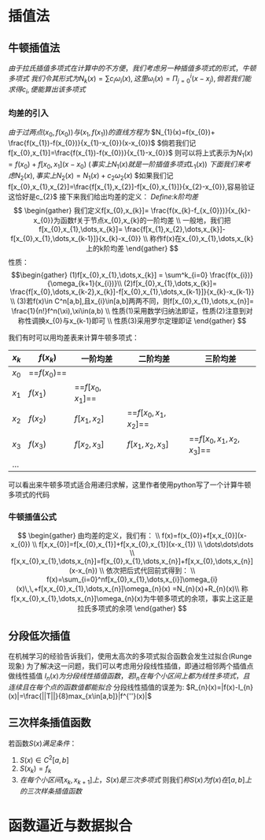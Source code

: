 # 插值法
## 牛顿插值法
$由于拉氏插值多项式在计算中的不方便，我们考虑另一种插值多项式的形式，牛顿多项式$
$我们令其形式为N_{k}(x)=\sum c_{i}\omega_{i}(x),这里\omega_{i}(x)=\Pi_{j=0}^i(x-x_{j}),倘若我们能求得c_{i},便能算出该多项式$

### 均差的引入
$由于过两点(x_{0},f(x_{0}))与(x_{1},f(x_{1}))的直线方程为$
$N_{1}(x)=f(x_{0})+ \frac{f(x_{1})-f(x_{0})}{x_{1}-x_{0}}(x-x_{0})$
$倘若我们记f[x_{0},x_{1}]=\frac{f(x_{1})-f(x_{0})}{x_{1}-x_{0}}$
则可以将上式表示为$N_{1}(x)=f(x_{0})+ f[x_{0},x_{1}](x-x_{0})$
$(事实上N_{1}(x)就是一阶插值多项式L_{1}(x))$
$下面我们来考虑N_{2}(x),事实上N_{2}(x)=N_{1}(x)+c_{2}\omega_{2}(x)$
$如果我们记f[x_{0},x_{1},x_{2}]=\frac{f[x_{1},x_{2}]-f[x_{0},x_{1}]}{x_{2}-x_{0}},容易验证这恰好是c_{2}$
接下来我们给出均差的定义：
*Define:k阶均差*
$$
\begin{gather}
我们定义f[x_{0},x_{k}]= \frac{f(x_{k}-f_{x_{0}})}{x_{k}-x_{0}}为函数f关于节点x_{0},x_{k}的一阶均差 \\
一般地，我们把f[x_{0},x_{1},\dots,x_{k}]= \frac{f[x_{1},x_{2},\dots,x_{k}]-f[x_{0},x_{1},\dots,x_{k-1}]}{x_{k}-x_{0}} \\
称作f(x)在x_{0},x_{1},\dots,x_{k}上的k阶均差
\end{gather}
$$
性质：
$$\begin{gather}
(1)f[x_{0},x_{1},\dots,x_{k}] = \sum^k_{i=0} \frac{f(x_{i})}{\omega_{k+1}(x_{i})}\\
(2)f[x_{0},x_{1},\dots,x_{k}]= \frac{f[x_{0},\dots,x_{k-2},x_{k}]-f[x_{0},x_{1},\dots,x_{k-1}]}{x_{k}-x_{k-1}}  \\
(3)若f(x)\in C^n[a,b],且x_{i}\in[a,b]两两不同，则f[x_{0},x_{1},\dots,x_{n}]= \frac{1}{n!}f^n(\xi),\xi\in(a,b) \\
性质(1)采用数学归纳法即证，性质(2)注意到对称性调换x_{0}与x_{k-1}即可 \\
性质(3)采用罗尔定理即证
\end{gather}
$$

我们有时可以用均差表来计算牛顿多项式：

| $x_{k}$ | $f(x_{k})$     | 一阶均差                 | 二阶均差                       | 三阶均差                             |
| ------- | -------------- | -------------------- | -------------------------- | -------------------------------- |
| $x_{0}$ | ==$f(x_{0})$== |                      |                            |                                  |
| $x_{1}$ | $f(x_{1})$     | ==$f[x_{0},x_{1}]$== |                            |                                  |
| $x_{2}$ | $f(x_{2})$     | $f[x_{1},x_{2}]$     | ==$f[x_{0},x_{1},x_{2}]$== |                                  |
| $x_{3}$ | $f(x_{3})$     | $f[x_{2},x_{3}]$     | $f[x_{1},x_{2},x_{3}]$     | ==$f[x_{0},x_{1},x_{2},x_{3}]$== |
| $\dots$ |                |                      |                            |                                  |
可以看出来牛顿多项式适合用递归求解，这里作者使用python写了一个计算牛顿多项式的代码
### 牛顿插值公式
$$
\begin{gather}
由均差的定义，我们有： \\
f(x)=f(x_{0})+f[x,x_{0}](x-x_{0}) \\
f[x,x_{0}]=f[x_{0},x_{1}]+f[x,x_{0},x_{1}](x-x_{1}) \\
\dots\dots\dots \\
f[x,x_{0},x_{1},\dots,x_{n}]=f[x_{0},x_{1},\dots,x_{n}]+f[x,x_{0},\dots,x_{n}](x-x_{n}) \\
依次把后式代回前式得到： \\
f(x)=\sum_{i=0}^nf[x_{0},x_{1},\dots,x_{i}]\omega_{i}(x)\,\,+f[x,x_{0},x_{1},\dots,x_{n}]\omega_{n}(x) =N_{n}(x)+R_{n}(x)\\
称f[x,x_{0},x_{1},\dots,x_{n}]\omega_{n}(x)为牛顿多项式的余项，事实上这正是拉氏多项式的余项
\end{gather}
$$


## 分段低次插值
在机械学习的经验告诉我们，使用太高次的多项式拟合函数会发生过拟合(Runge现象)
为了解决这一问题，我们可以考虑用分段线性插值，即通过相邻两个插值点做线性插值
$I_{n}(x)为分段线性插值函数，若I_{n}在每个小区间上都为线性多项式，且连续且在每个点的函数值都能拟合$
分段线性插值的误差为:
$R_{n}(x)=|f(x)-I_{n}(x)|=\frac{||T||}{8}max_{x\in[a,b]}|f^{''}(x)|$

## 三次样条插值函数
若函数$S(x)满足条件：$
1. $S(x)\in C^2[a,b]$
2. $S(x_{k})=f_{k}$
3. $在每个小区间[x_{k},x_{k+1}]上，S(x)是三次多项式$
则我们$称S(x)为f(x)在[a,b]上的三次样条插值函数$


# 函数逼近与数据拟合